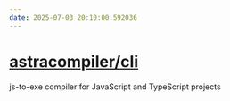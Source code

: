 ```yaml
---
date: 2025-07-03 20:10:00.592036
---
```


# [astracompiler/cli](https://github.com/astracompiler/cli)

js-to-exe compiler for JavaScript and TypeScript projects